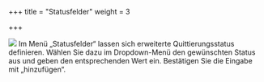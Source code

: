 +++
title = "Statusfelder"
weight = 3

+++



![](/img/admin_statusfelder.png?classes=shadow)
Im Menü „Statusfelder“ lassen sich erweiterte Quittierungsstatus definieren. Wählen Sie dazu im Dropdown-Menü den gewünschten Status aus und geben den entsprechenden Wert ein. Bestätigen Sie die Eingabe mit „hinzufügen“.
